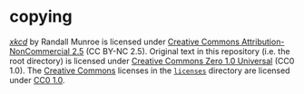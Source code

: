<!-- SPDX-License-Identifier: CC0-1.0 -->
# copying
[_xkcd_][1] by Randall Munroe is licensed under [Creative Commons Attribution-NonCommercial 2.5][2] (CC BY-NC 2.5).
Original text in this repository (i.e. the root directory) is licensed under [Creative Commons Zero 1.0 Universal][3] (CC0 1.0).
The [Creative Commons][4] licenses in the [`licenses`][5] directory are licensed under [CC0 1.0][3].

[1]: https://xkcd.com
[2]: https://creativecommons.org/licenses/by-nc/2.5/
[3]: https://creativecommons.org/publicdomain/zero/1.0/
[4]: https://creativecommons.org
[5]: ./licenses/
